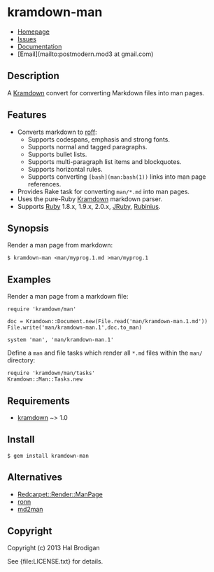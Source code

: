 # kramdown-man

* [Homepage](https://github.com/postmodern/kramdown-man#readme)
* [Issues](https://github.com/postmodern/kramdown-man/issues)
* [Documentation](http://rubydoc.info/gems/kramdown-man/frames)
* [Email](mailto:postmodern.mod3 at gmail.com)

## Description

A [Kramdown][kramdown] convert for converting Markdown files into man pages.

## Features

* Converts markdown to [roff]:
  * Supports codespans, emphasis and strong fonts.
  * Supports normal and tagged paragraphs.
  * Supports bullet lists.
  * Supports multi-paragraph list items and blockquotes.
  * Supports horizontal rules.
  * Supports converting `[bash](man:bash(1))` links into man page references.
* Provides Rake task for converting `man/*.md` into man pages.
* Uses the pure-Ruby [Kramdown][kramdown] markdown parser.
* Supports [Ruby] 1.8.x, 1.9.x, 2.0.x, [JRuby], [Rubinius].

## Synopsis

Render a man page from markdown:

    $ kramdown-man <man/myprog.1.md >man/myprog.1

## Examples

Render a man page from a markdown file:

    require 'kramdown/man'

    doc = Kramdown::Document.new(File.read('man/kramdown-man.1.md'))
    File.write('man/kramdown-man.1',doc.to_man)

    system 'man', 'man/kramdown-man.1'

Define a `man` and file tasks which render all `*.md` files within the
`man/` directory:

    require 'kramdown/man/tasks'
    Kramdown::Man::Tasks.new

## Requirements

* [kramdown] ~> 1.0

## Install

    $ gem install kramdown-man

## Alternatives

* [Redcarpet::Render::ManPage](http://rubydoc.info/gems/redcarpet/Redcarpet/Render/ManPage)
* [ronn](https://github.com/rtomayko/ronn#readme)
* [md2man](https://github.com/sunaku/md2man#readme)

## Copyright

Copyright (c) 2013 Hal Brodigan

See {file:LICENSE.txt} for details.

[kramdown]: http://kramdown.rubyforge.org/
[roff]: http://en.wikipedia.org/wiki/Roff

[Ruby]: http://www.ruby-lang.org/
[JRuby]: http://jruby.org/
[Rubinius]: http://rubini.us/
